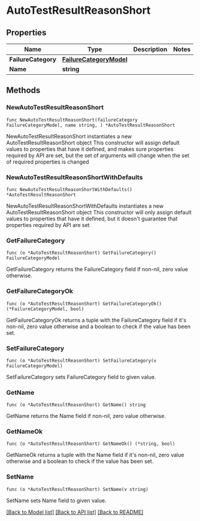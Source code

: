 # AutoTestResultReasonShort

## Properties

Name | Type | Description | Notes
------------ | ------------- | ------------- | -------------
**FailureCategory** | [**FailureCategoryModel**](FailureCategoryModel.md) |  | 
**Name** | **string** |  | 

## Methods

### NewAutoTestResultReasonShort

`func NewAutoTestResultReasonShort(failureCategory FailureCategoryModel, name string, ) *AutoTestResultReasonShort`

NewAutoTestResultReasonShort instantiates a new AutoTestResultReasonShort object
This constructor will assign default values to properties that have it defined,
and makes sure properties required by API are set, but the set of arguments
will change when the set of required properties is changed

### NewAutoTestResultReasonShortWithDefaults

`func NewAutoTestResultReasonShortWithDefaults() *AutoTestResultReasonShort`

NewAutoTestResultReasonShortWithDefaults instantiates a new AutoTestResultReasonShort object
This constructor will only assign default values to properties that have it defined,
but it doesn't guarantee that properties required by API are set

### GetFailureCategory

`func (o *AutoTestResultReasonShort) GetFailureCategory() FailureCategoryModel`

GetFailureCategory returns the FailureCategory field if non-nil, zero value otherwise.

### GetFailureCategoryOk

`func (o *AutoTestResultReasonShort) GetFailureCategoryOk() (*FailureCategoryModel, bool)`

GetFailureCategoryOk returns a tuple with the FailureCategory field if it's non-nil, zero value otherwise
and a boolean to check if the value has been set.

### SetFailureCategory

`func (o *AutoTestResultReasonShort) SetFailureCategory(v FailureCategoryModel)`

SetFailureCategory sets FailureCategory field to given value.


### GetName

`func (o *AutoTestResultReasonShort) GetName() string`

GetName returns the Name field if non-nil, zero value otherwise.

### GetNameOk

`func (o *AutoTestResultReasonShort) GetNameOk() (*string, bool)`

GetNameOk returns a tuple with the Name field if it's non-nil, zero value otherwise
and a boolean to check if the value has been set.

### SetName

`func (o *AutoTestResultReasonShort) SetName(v string)`

SetName sets Name field to given value.



[[Back to Model list]](../README.md#documentation-for-models) [[Back to API list]](../README.md#documentation-for-api-endpoints) [[Back to README]](../README.md)


